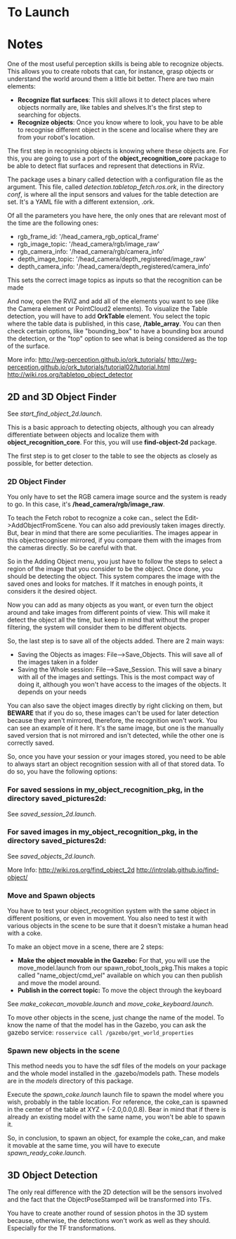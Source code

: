 # To Launch

# Notes

One of the most useful perception skills is being able to recognize objects. This allows you to create robots that can, for instance, grasp objects or understand the world around them a little bit better.
There are two main elements:

- **Recognize flat surfaces**: This skill allows it to detect places where objects normally are, like tables and shelves.It's the first step to searching for objects.
- **Recognize objects**: Once you know where to look, you have to be able to recognise different object in the scene and localise where they are from your robot's location.

The first step in recognising objects is knowing where these objects are. For this, you are going to use a port of the **object_recognition_core** package to be able to detect flat surfaces and represent that detections in RViz.

The package uses a binary called detection with a configuration file as the argument. This file, called _detection.tabletop_fetch.ros.ork_, in the directory _conf_, is where all the input sensors and values for the table detection are set. It's a YAML file with a different extension, .ork.

Of all the parameters you have here, the only ones that are relevant most of the time are the following ones:

- rgb_frame_id: '/head_camera_rgb_optical_frame'
- rgb_image_topic: '/head_camera/rgb/image_raw'
- rgb_camera_info: '/head_camera/rgb/camera_info'
- depth_image_topic: '/head_camera/depth_registered/image_raw'
- depth_camera_info: '/head_camera/depth_registered/camera_info'

This sets the correct image topics as inputs so that the recognition can be made

And now, open the RVIZ and add all of the elements you want to see (like the Camera element or PointCloud2 elements). To visualize the Table detection, you will have to add **OrkTable** element. You select the topic where the table data is published, in this case, **/table_array**. You can then check certain options, like "bounding_box" to have a bounding box around the detection, or the "top" option to see what is being considered as the top of the surface.

More info:
http://wg-perception.github.io/ork_tutorials/
http://wg-perception.github.io/ork_tutorials/tutorial02/tutorial.html
http://wiki.ros.org/tabletop_object_detector

## 2D and 3D Object Finder

See _start_find_object_2d.launch_.

This is a basic approach to detecting objects, although you can already differentiate between objects and localize them with **object_recognition_core**. For this, you will use **find-object-2d** package.

The first step is to get closer to the table to see the objects as closely as possible, for better detection.

### 2D Object Finder

You only have to set the RGB camera image source and the system is ready to go. In this case, it's **/head_camera/rgb/image_raw**.

To teach the Fetch robot to recognize a coke can., select the Edit->AddObjectFromScene. You can also add previously taken images directly. But, bear in mind that there are some peculiarities. The images appear in this objectrecogniser mirrored, if you compare them with the images from the cameras directly. So be careful with that.

So in the Adding Object menu, you just have to follow the steps to select a region of the image that you consider to be the object. Once done, you should be detecting the object. This system compares the image with the saved ones and looks for matches. If it matches in enough points, it considers it the desired object.

Now you can add as many objects as you want, or even turn the object around and take images from different points of view. This will make it detect the object all the time, but keep in mind that without the proper filtering, the system will consider them to be different objects.

So, the last step is to save all of the objects added. There are 2 main ways:

- Saving the Objects as images: File-->Save_Objects. This will save all of the images taken in a folder
- Saving the Whole session: File-->Save_Session. This will save a binary with all of the images and settings. This is the most compact way of doing it, although you won't have access to the images of the objects. It depends on your needs

You can also save the object images directly by right clicking on them, but **BEWARE** that if you do so, these images can't be used for later detection because they aren't mirrored, therefore, the recognition won't work. You can see an example of it here. It's the same image, but one is the manually saved version that is not mirrored and isn't detected, while the other one is correctly saved.

So, once you have your session or your images stored, you need to be able to always start an object recognition session with all of that stored data. To do so, you have the following options:

### For saved sessions in my_object_recognition_pkg, in the directory saved_pictures2d:

See _saved_session_2d.launch_.

### For saved images in my_object_recognition_pkg, in the directory saved_pictures2d:

See _saved_objects_2d.launch_.

More Info:
http://wiki.ros.org/find_object_2d
http://introlab.github.io/find-object/

### Move and Spawn objects

You have to test your object_recognition system with the same object in different positions, or even in movement.
You also need to test it with various objects in the scene to be sure that it doesn't mistake a human head with a coke.

To make an object move in a scene, there are 2 steps:

- **Make the object movable in the Gazebo:** For that, you will use the move_model.launch from our spawn_robot_tools_pkg.This makes a topic called "name_object/cmd_vel" available on which you can then publish and move the model around.
- **Publish in the correct topic:** To move the object through the keyboard

See _make_cokecan_movable.launch_ and _move_coke_keyboard.launch_.

To move other objects in the scene, just change the name of the model.
To know the name of that the model has in the Gazebo, you can ask the gazebo service:
`rosservice call /gazebo/get_world_properties`

### Spawn new objects in the scene

This method needs you to have the sdf files of the models on your package and the whole model installed in the .gazebo/models path. These models are in the _models_ directory of this package.

Execute the _spawn_coke.launch_ launch file to spawn the model where you wish, probably in the table location.
For reference, the coke_can is spawned in the center of the table at XYZ = (-2.0,0.0,0.8).
Bear in mind that if there is already an existing model with the same name, you won't be able to spawn it.

So, in conclusion, to spawn an object, for example the coke_can, and make it movable at the same time, you will have to execute _spawn_ready_coke.launch_.

## 3D Object Detection

The only real difference with the 2D detection will be the sensors involved and the fact that the ObjectPoseStamped will be transformed into TFs.

You have to create another round of session photos in the 3D system because, otherwise, the detections won't work as well as they should. Especially for the TF transformations.

